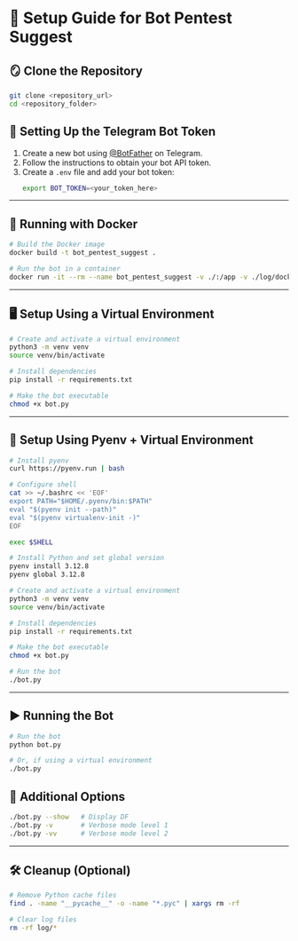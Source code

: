# 📌 Setup Guide for Bot Pentest Suggest

## 🪞 Clone the Repository
```bash
git clone <repository_url>
cd <repository_folder>
```

## 🔑 Setting Up the Telegram Bot Token
1. Create a new bot using [@BotFather](https://t.me/BotFather) on Telegram.
2. Follow the instructions to obtain your bot API token.
3. Create a `.env` file and add your bot token:
   ```sh
   export BOT_TOKEN=<your_token_here>
   ```

---

## 🐳 Running with Docker
```bash
# Build the Docker image
docker build -t bot_pentest_suggest .

# Run the bot in a container
docker run -it --rm --name bot_pentest_suggest -v ./:/app -v ./log/docker:/app/log bot_pentest_suggest
```

---

## 🖥️ Setup Using a Virtual Environment
```bash
# Create and activate a virtual environment
python3 -m venv venv
source venv/bin/activate

# Install dependencies
pip install -r requirements.txt

# Make the bot executable
chmod +x bot.py
```

---

## 🚀 Setup Using Pyenv + Virtual Environment
```bash
# Install pyenv
curl https://pyenv.run | bash

# Configure shell
cat >> ~/.bashrc << 'EOF'
export PATH="$HOME/.pyenv/bin:$PATH"
eval "$(pyenv init --path)"
eval "$(pyenv virtualenv-init -)"
EOF

exec $SHELL

# Install Python and set global version
pyenv install 3.12.8
pyenv global 3.12.8

# Create and activate a virtual environment
python3 -m venv venv
source venv/bin/activate

# Install dependencies
pip install -r requirements.txt

# Make the bot executable
chmod +x bot.py

# Run the bot
./bot.py
```

---

## ▶️ Running the Bot
```bash
# Run the bot
python bot.py

# Or, if using a virtual environment
./bot.py
```

## 🔧 Additional Options
```bash
./bot.py --show   # Display DF
./bot.py -v       # Verbose mode level 1
./bot.py -vv      # Verbose mode level 2
```

---

## 🛠️ Cleanup (Optional)
```bash
# Remove Python cache files
find . -name "__pycache__" -o -name "*.pyc" | xargs rm -rf

# Clear log files
rm -rf log/*
```